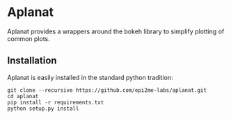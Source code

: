 Aplanat
=======

Aplanat provides a wrappers around the bokeh library to simplify plotting
of common plots.

Installation
------------

Aplanat is easily installed in the standard python tradition:

    git clone --recursive https://github.com/epi2me-labs/aplanat.git
    cd aplanat
    pip install -r requirements.txt
    python setup.py install

